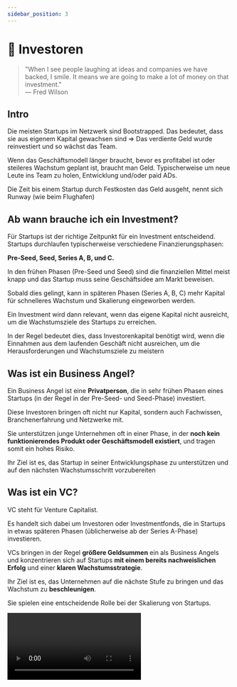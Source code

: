 ```yaml
---
sidebar_position: 3
---
```


# 🏦 Investoren

> "When I see people laughing at ideas and companies we have backed, I smile. It means we are going to make a lot of money on that investment."\
> ―  Fred Wilson



## Intro

Die meisten Startups im Netzwerk sind Bootstrapped. Das bedeutet, dass sie aus eigenem Kapital gewachsen sind ⇒ Das verdiente Geld wurde reinvestiert und so wächst das Team.

Wenn das Geschäftsmodell länger braucht, bevor es profitabel ist oder steileres Wachstum geplant ist, braucht man Geld. Typischerweise um neue Leute ins Team zu holen, Entwicklung und/oder paid ADs.

Die Zeit bis einem Startup durch Festkosten das Geld ausgeht, nennt sich Runway (wie beim Flughafen)

## Ab wann brauche ich ein Investment?
Für Startups ist der richtige Zeitpunkt für ein Investment entscheidend. Startups durchlaufen typischerweise verschiedene Finanzierungsphasen: 

**Pre-Seed, Seed, Series A, B, und C.** 

In den frühen Phasen (Pre-Seed und Seed) sind die finanziellen Mittel meist knapp und das Startup muss seine Geschäftsidee am Markt beweisen. 

Sobald dies gelingt, kann in späteren Phasen (Series A, B, C) mehr Kapital für schnelleres Wachstum und Skalierung eingeworben werden. 

Ein Investment wird dann relevant, wenn das eigene Kapital nicht ausreicht, um die Wachstumsziele des Startups zu erreichen. 

In der Regel bedeutet dies, dass Investorenkapital benötigt wird, wenn die Einnahmen aus dem laufenden Geschäft nicht ausreichen, um die Herausforderungen und Wachstumsziele zu meistern

## Was ist ein Business Angel?
Ein Business Angel ist eine **Privatperson**, die in sehr frühen Phasen eines Startups (in der Regel in der Pre-Seed- und Seed-Phase) investiert. 

Diese Investoren bringen oft nicht nur Kapital, sondern auch Fachwissen, Branchenerfahrung und Netzwerke mit. 

Sie unterstützen junge Unternehmen oft in einer Phase, in der **noch kein funktionierendes Produkt oder Geschäftsmodell existiert**, und tragen somit ein hohes Risiko. 

Ihr Ziel ist es, das Startup in seiner Entwicklungsphase zu unterstützen und auf den nächsten Wachstumsschritt vorzubereiten

## Was ist ein VC?
VC steht für Venture Capitalist. 

Es handelt sich dabei um Investoren oder Investmentfonds, die in Startups in etwas späteren Phasen (üblicherweise ab der Series A-Phase) investieren. 

VCs bringen in der Regel **größere Geldsummen** ein als Business Angels und konzentrieren sich auf Startups **mit einem bereits nachweislichen Erfolg** und einer **klaren Wachstumsstrategie**. 

Ihr Ziel ist es, das Unternehmen auf die nächste Stufe zu bringen und das Wachstum zu **beschleunigen**. 

Sie spielen eine entscheidende Rolle bei der Skalierung von Startups.

<Video sourceId="a4aUX5u90oA"/>

## Ab wann bin ich für einen VC relevant?
Für einen VC wird ein Startup in der Regel in der Series A-Phase und darüber hinaus interessant. 

In dieser Phase sollte das Startup bereits einen nachweislichen Erfolg vorweisen können und eine klare Strategie für weiteres Wachstum haben. 

Startups, die es schaffen, die Pre-Seed- und Seed-Phase erfolgreich zu durchlaufen und signifikantes Wachstum zu zeigen, haben gute Chancen, Venture Capital zu erhalten. 

Die Series A-Phase erfordert in der Regel ein stärkeres Wachstum und konkrete Erfolge, die die Investoren überzeugen


## Muss ich mich für ein Business Angel / VC entscheiden?
Im Normalfall steigen in eine “Funding Runde” mehrere Business Angel or VCs ein. Oftmals gibt es einen Angel oder VC, der die Runde leitet und ein größeres Ticket hat, als der Rest. Ticketgrößen variieren immer nach Level des Fundings und Größe
asdf

## Wie kommt eine Bewertung zustande?
Es gibt zahlreiche Methoden, um die Bewertung eines Startups zu definieren. 

Die bekannteste aus Höhle der Löwen etc. ist:\
**(Investment / % Anteile = 1% des Firmenwerts ) * 100 = Firmenwert**

**Beispielsweise:**
- (125.000€ / 10 = 12.500 ) * 100 = 1.250.000€ Firmenwert
- (150.000€ / 7.5 = 20000 ) * 100 = 2.000.000€ Firmenwert 

**Oftmals wird es auch anhand von Umsatz berechnet:**\
Jahresumsatz * Multiple = Firmenwert 

## Du möchtest Fremdkaptial aufnehmen?
Dann fang an mit LinkedIn und schaue dich um, ob Freunde/Bekannte Business Angels im Netzwerk haben (die haben meistens “Business Angel” oder “Investor” im Slogan.

Dieser Fundraising Tracker ist sehr hilfreich, um dich zu organisieren.\
Einfach duplizieren und let’s go:
 <ins>[Notion Fundraising Tracker](https://www.notion.so/notion/f10ae655978b4ce7b34e2f9ba96dcaae?v=5650512c009941259bf3dc01c0f8d666)</ins>




## Deep Dive

<Grid>
  <Video sourceId="Wp32s9_zAIQ" />
  <Video sourceId="qieDyvn6q0Q" />
  <Video sourceId="gUQD2i1RuUQ" />
  <Video sourceId="BXUIaOMVIqc" />
</Grid>
